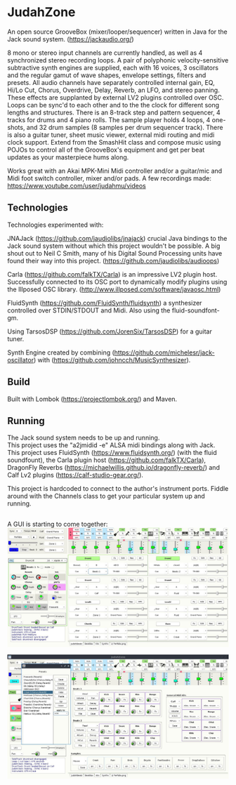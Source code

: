 # JudahZone

An open source GrooveBox (mixer/looper/sequencer) written in Java for the Jack sound system. (https://jackaudio.org/)

8 mono or stereo input channels are currently handled, as well as 4 synchronized stereo recording loops. A pair of polyphonic velocity-sensitive subtractive synth engines are supplied, each with 16 voices, 3 oscillators and the regular gamut of wave shapes, envelope settings, filters and presets. All audio channels have separately controlled internal gain, EQ, Hi/Lo Cut, Chorus, Overdrive, Delay, Reverb, an LFO, and stereo panning. These effects are supplanted by external LV2 plugins controlled over OSC. Loops can be sync'd to each other and to the the clock for different song lengths and structures. There is an 8-track step and pattern sequencer, 4 tracks for drums and 4 piano rolls. The sample player holds 4 loops, 4 one-shots, and 32 drum samples (8 samples per drum sequencer track). There is also a guitar tuner, sheet music viewer, external midi routing and midi clock support.  Extend from the SmashHit class and compose music using POJOs to control all of the GrooveBox's equipment and get per beat updates as your masterpiece hums along.

Works great with an Akai MPK-Mini Midi controller and/or a guitar/mic and Midi foot switch controller, mixer and/or pads.
A few recordings made: https://www.youtube.com/user/judahmu/videos

## Technologies

Technologies experimented with:

JNAJack (https://github.com/jaudiolibs/jnajack) crucial Java bindings to the Jack sound system without which this project wouldn't be possible. 
A big shout out to Neil C Smith, many of his Digital Sound Processing units have found their way into this project. (https://github.com/jaudiolibs/audioops)

Carla (https://github.com/falkTX/Carla) is an impressive LV2 plugin host.  Successfully connected to its OSC port to dynamically modify plugins using the Illposed OSC library. (http://www.illposed.com/software/javaosc.html)

FluidSynth (https://github.com/FluidSynth/fluidsynth) a synthesizer controlled over STDIN/STDOUT and Midi.  Also using the fluid-soundfont-gm.

Using TarsosDSP (https://github.com/JorenSix/TarsosDSP) for a guitar tuner.

Synth Engine created by combining (https://github.com/michelesr/jack-oscillator) with (https://github.com/johncch/MusicSynthesizer).

## Build
Built with Lombok (https://projectlombok.org/) and Maven. 

## Running
The Jack sound system needs to be up and running.  
This project uses the "a2jmidid -e" ALSA midi bindings along with Jack.  This project uses FluidSynth (https://www.fluidsynth.org/) (with the fluid soundfount), the Carla plugin host (https://github.com/falkTX/Carla), DragonFly Reverbs (https://michaelwillis.github.io/dragonfly-reverb/) and Calf Lv2 plugins (https://calf-studio-gear.org/).  

This project is hardcoded to connect to the author's instrument ports. Fiddle around with the Channels class to get your particular system up and running. 

##   

A GUI is starting to come together:
![JudahZone logo](/resources/JudahZone.png)

![JudahZone logo2](/resources/JudahZone2.png)
 
